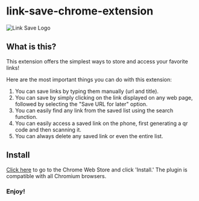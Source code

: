 # link-save-chrome-extension

![Link Save Logo](https://i.imgur.com/iw8W3HJ.png "Link Save logo")

## What is this?
This extension offers the simplest ways to store and access your favorite links!

Here are the most important things you can do with this extension:

1. You can save links by typing them manually (url and title).
2. You can save by simply clicking on the link displayed on any web page, followed by selecting the "Save URL for later" option.
3. You can easily find any link from the saved list using the search function.
4. You can easily access a saved link on the phone, first generating a qr code and then scanning it.
5. You can always delete any saved link or even the entire list.

## Install

[Click here](https://chrome.google.com/webstore/detail/link-save/hnpbcoobdmlojdacjmjgglfmnaakenod) to go to the Chrome Web Store and click 'Install.' The plugin is compatible with all Chromium browsers.

### Enjoy!